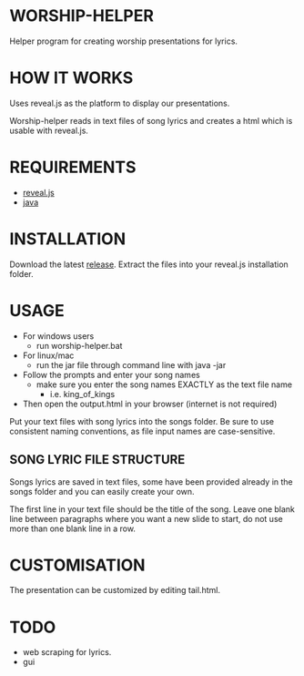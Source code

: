 # WORSHIP-HELPER

Helper program for creating worship presentations for lyrics.

# HOW IT WORKS
Uses reveal.js as the platform to display our presentations.

Worship-helper reads in text files of song lyrics and
creates a html which is usable with reveal.js.

# REQUIREMENTS
- [reveal.js](https://github.com/hakimel/reveal.js/)
- [java](https://www.java.com/en/download/)

# INSTALLATION
Download the latest [release](https://github.com/eldon-yeh/worship-helper/releases/).
Extract the files into your reveal.js installation folder.

# USAGE
- For windows users
  - run worship-helper.bat
- For linux/mac
  - run the jar file through command line with java -jar
- Follow the prompts and enter your song names
  - make sure you enter the song names EXACTLY as the text file name
    - i.e. king_of_kings
- Then open the output.html in your browser (internet is not required)

Put your text files with song lyrics into the songs folder.
Be sure to use consistent naming conventions, as file input
names are case-sensitive.

## SONG LYRIC FILE STRUCTURE
Songs lyrics are saved in text files, some have been provided
already in the songs folder and you can easily create your own.

The first line in your text file should be the title of the song.
Leave one blank line between paragraphs where you want a new slide
to start, do not use more than one blank line in a row.

# CUSTOMISATION
The presentation can be customized by editing tail.html.

# TODO
- web scraping for lyrics.
- gui
